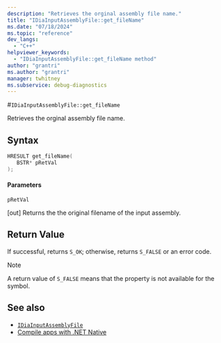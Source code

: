 ```yaml
---
description: "Retrieves the orginal assembly file name."
title: "IDiaInputAssemblyFile::get_fileName"
ms.date: "07/18/2024"
ms.topic: "reference"
dev_langs:
  - "C++"
helpviewer_keywords:
  - "IDiaInputAssemblyFile::get_fileName method"
author: "grantri"
ms.author: "grantri"
manager: twhitney
ms.subservice: debug-diagnostics
---
```

#`IDiaInputAssemblyFile::get_fileName`

Retrieves the orginal assembly file name.

## Syntax

```C++
HRESULT get_fileName(
   BSTR* pRetVal
);
```

#### Parameters

 `pRetVal`

[out] Returns the the original filename of the input assembly.

## Return Value

 If successful, returns `S_OK`; otherwise, returns `S_FALSE` or an error code.

> [!NOTE]
> A return value of `S_FALSE` means that the property is not available for the symbol.

## See also

- [`IDiaInputAssemblyFile`](../../debugger/debug-interface-access/idiainputassemblyfile.md)
- [Compile apps with .NET Native](/windows/uwp/dotnet-native/)
